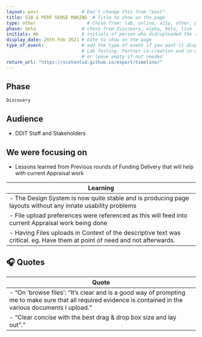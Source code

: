 ```yaml
---
layout: post                # Don't change this from "post"
title: SIB & PERF SENSE MAKING  # Title to show on the page
type: other                   # Chose from: lab, online, a11y, other, partner
phase: beta                 # chose from discovery, alpha, beta, live
initials: mk                # initials of person who did/uploaded the research
display_date: 26th Feb 2021 # Date to show on the page      
type_of_event:              # add the type of event if you want it displayed added to the heading when the post if clicked on
                            # Lab Testing, Partner co-creation and co-design, Accessibility, Online research and testing, Events, F2F and testing
                            # or leave empty if not needed
return_url: "https://scotentsd.github.io/export/timeline/"
---
```


## Phase
    Discovery

## Audience
- DDIT Staff and Stakeholders

## We were focusing on 
- Lessons learned from Previous rounds of Funding Delivery that will help with current Appraisal work

| Learning
| ---
| - The Design System is now quite stable and is producing page layouts without any innate usability problems
| - File upload preferences were referenced as this will feed into current Appraisal work being done
| - Having Files uploads in Context of the descriptive text was critical. eg. Have them at point of need and not afterwards.  




## 🎧 Quotes

| Quote
| ---
| - “On ‘browse files’: “It’s clear and is a good way of prompting me to make sure that all required evidence is contained in the various documents I upload.”
| - “Clear concise with the best drag & drop box size and lay out”.”




<!--more-->

